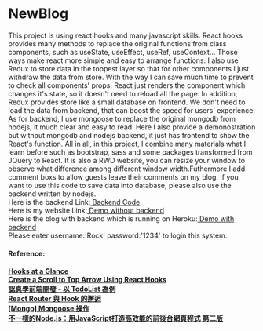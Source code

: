 # NewBlog

This project is using react hooks and many javascript skills. React hooks provides many methods to replace the original functions from class components, such as useState, useEffect, useRef, useContext... Those ways make react more simple and easy to arrange functions. I also use Redux to store data in the toppest layer so that for other components I just withdraw the data from store. With the way I can save much time to prevent to check all components' props. React just renders the component which changes it's state, so it doesn't need to reload all the page. In addition, Redux provides store like a small database on frontend. We don't need to load the data from backend, that can boost the speed for users' experience. As for backend, I use mongoose to replace the original mongodb from nodejs, it much clear and easy to read. Here I also provide a demonostration but without mongodb and nodejs backend, it just has frontend to show the React's function. All in all, in this project, I combine many materials what I learn before such as bootstrap, sass and some packages transformed from JQuery to React. It is also a RWD website, you can resize your window to observe what difference among different window width.Futhermore I add comment boxs to allow guests leave their comments on my blog. If you want to use this code to save data into database, please also use the backend written by nodejs.<br> 
Here is the backend Link:<a href="https://github.com/xiu43317/blogserver"> Backend Code</a><br>
Here is my website Link:<a href="https://rockchang.000webhostapp.com/testweb/#/"> Demo without backend</a><br>
Here is the blog with backend which is running on Heroku:<a href="https://rockchang.000webhostapp.com/newblog/#/"> Demo with backend</a><br>
Please enter username:'Rock'  password:'1234' to login this system.
<h4>Reference:<h4/>
<a href="https://reactjs.org/docs/hooks-overview.html">Hooks at a Glance</a><br>
<a href="https://medium.com/better-programming/create-a-scroll-to-top-arrow-using-react-hooks-18586890fedc">
  Create a Scroll to Top Arrow Using React Hooks</a><br>
<a href="https://ithelp.ithome.com.tw/users/20105814/ironman/2049">認真學前端開發 - 以 TodoList 為例</a><br>
<a href="https://tomchen60317.github.io/2020/01/22/react/React-Router-%E8%88%87-Hook-%E9%82%82%E9%80%85-2/">React Router 與 Hook 的邂逅<a/><br>
<a href="https://pjchender.github.io/2018/12/09/mongo-mongoose-%E6%93%8D%E4%BD%9C/">[Mongo] Mongoose 操作</a><br>
<a href="https://www.kingstone.com.tw/basic/2013120355064/">不一樣的Node.js：用JavaScript打造高效能的前後台網頁程式 第二版<a/>
